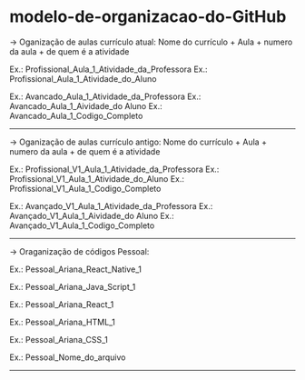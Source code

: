 # modelo-de-organizacao-do-GitHub

-> Oganização de aulas currículo atual:
   Nome do currículo + Aula + numero da aula + de quem é a atividade

Ex.: Profissional_Aula_1_Atividade_da_Professora
Ex.: Profissional_Aula_1_Atividade_do_Aluno

Ex.: Avancado_Aula_1_Atividade_da_Professora
Ex.: Avancado_Aula_1_Aividade_do Aluno
Ex.: Avancado_Aula_1_Codigo_Completo

--------------------------------------------------------------------------------
-> Oganização de aulas currículo antigo:
Nome do currículo + Aula + numero da aula + de quem é a atividade

Ex.: Profissional_V1_Aula_1_Atividade_da_Professora
Ex.: Profissional_V1_Aula_1_Atividade_do_Aluno
Ex.: Profissional_V1_Aula_1_Codigo_Completo

Ex.: Avançado_V1_Aula_1_Atividade_da_Professora
Ex.: Avançado_V1_Aula_1_Aividade_do Aluno
Ex.: Avançado_V1_Aula_1_Codigo_Completo

--------------------------------------------------------------------------------
-> Oraganização de códigos Pessoal:

Ex.: Pessoal_Ariana_React_Native_1

Ex.: Pessoal_Ariana_Java_Script_1

Ex.: Pessoal_Ariana_React_1

Ex.: Pessoal_Ariana_HTML_1

Ex.: Pessoal_Ariana_CSS_1

Ex.: Pessoal_Nome_do_arquivo

--------------------------------------------------------------------------------

